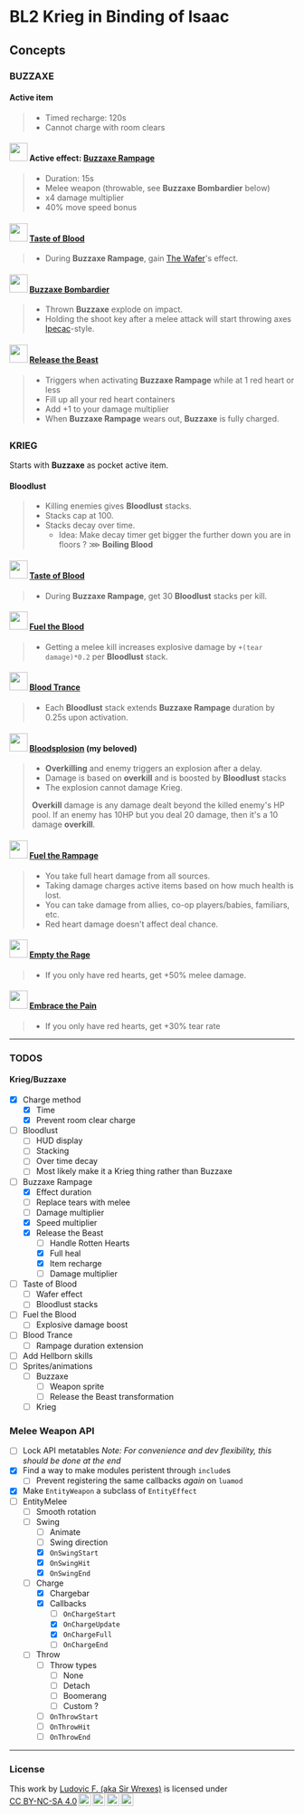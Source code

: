 
# BL2 Krieg in Binding of Isaac

## Concepts
<!--
### <img src="" width="32"> []()
>
-->
### BUZZAXE

#### Active item
>
> - Timed recharge: 120s
> - Cannot charge with room clears

#### <img src="https://cdn.prod.website-files.com/5ff36780a1084987868ce198/64efac7e795d4b7ff92d11b3_Buzz%20Axe%20Rampage%20(Krieg).webp" height="32"> Active effect: [Buzzaxe Rampage](https://www.lootlemon.com/skill/krieg-buzzaxerampage)
>
> - Duration: 15s
> - Melee weapon (throwable, see **Buzzaxe Bombardier** below)
> - x4 damage multiplier
> - 40% move speed bonus

#### <img src="https://cdn.prod.website-files.com/5ff36780a1084987868ce198/64f4cb2775a4071825ba5971_Taste%20of%20Blood%20(Krieg).avif" width="32"> [Taste of Blood](https://www.lootlemon.com/skill/krieg-tasteofblood)
>
> - During **Buzzaxe Rampage**, gain [The Wafer](https://bindingofisaacrebirth.fandom.com/wiki/The_Wafer)'s effect.

#### <img src="https://cdn.prod.website-files.com/5ff36780a1084987868ce198/64f4b6cc08cf3526fdd476be_Buzz%20Axe%20Bombardier%20(Krieg).webp" width="32"> [Buzzaxe Bombardier](https://www.lootlemon.com/skill/krieg-buzzaxebombardier)
>
> - Thrown **Buzzaxe** explode on impact.
> - Holding the shoot key after a melee attack will start throwing axes [Ipecac](https://bindingofisaacrebirth.fandom.com/wiki/Ipecac)-style.

#### <img src="https://cdn.prod.website-files.com/5ff36780a1084987868ce198/64f4c65487a8d9a3999aa7bd_Release%20the%20Beast%20(Krieg).avif" width="32"> [Release the Beast](https://www.lootlemon.com/skill/krieg-releasethebeast)
>
> - Triggers when  activating **Buzzaxe Rampage** while at 1 red heart or less
> - Fill up all your red heart containers
> - Add +1 to your damage multiplier
> - When **Buzzaxe Rampage** wears out, **Buzzaxe** is fully charged.

##

### KRIEG

Starts with **Buzzaxe** as pocket active item.

#### Bloodlust
>
> - Killing enemies gives **Bloodlust** stacks.
> - Stacks cap at 100.
> - Stacks decay over time.
>   - Idea: Make decay timer get bigger the further down you are in floors ? ⋙ **Boiling Blood**

#### <img src="https://cdn.prod.website-files.com/5ff36780a1084987868ce198/64f4cb2775a4071825ba5971_Taste%20of%20Blood%20(Krieg).avif" width="32"> [Taste of Blood](https://www.lootlemon.com/skill/krieg-tasteofblood)
>
> - During **Buzzaxe Rampage**, get 30 **Bloodlust** stacks per kill.

#### <img src="https://cdn.prod.website-files.com/5ff36780a1084987868ce198/64f4bcf889a029c41fb9bb85_Fuel%20the%20Blood%20(Krieg).webp" width="32"> [Fuel the Blood](https://www.lootlemon.com/skill/krieg-fueltheblood)
>
> - Getting a melee kill increases explosive damage by `+(tear damage)*0.2` per **Bloodlust** stack.

#### <img src="https://cdn.prod.website-files.com/5ff36780a1084987868ce198/64f4b6084133b5962d7da5f4_Blood%20Trance%20(Krieg).avif" width="32"> [Blood Trance](https://www.lootlemon.com/skill/krieg-bloodtrance)
>
> - Each **Bloodlust** stack extends **Buzzaxe Rampage** duration by 0.25s upon activation.

#### <img src="https://cdn.prod.website-files.com/5ff36780a1084987868ce198/64f4b63158f6038b2ab4f833_Bloodsplosion%20(Krieg).webp" width="32"> [Bloodsplosion](https://www.lootlemon.com/skill/krieg-bloodsplosion) (my beloved)
>
> - **Overkilling** and enemy triggers an explosion after a delay.
> - Damage is based on **overkill** and is boosted by **Bloodlust** stacks
> - The explosion cannot damage Krieg.
>
> **Overkill** damage is any damage dealt beyond the killed enemy's HP pool. If an enemy has 10HP but you deal 20 damage, then it's a 10 damage **overkill**.

#### <img src="https://cdn.prod.website-files.com/5ff36780a1084987868ce198/64f4bd055a7c8ff69c680772_Fuel%20the%20Rampage%20(Krieg).webp" width="32"> [Fuel the Rampage](https://www.lootlemon.com/skill/krieg-fueltherampage)
>
> - You take full heart damage from all sources.
> - Taking damage charges active items based on how much health is lost.
> - You can take damage from allies, co-op players/babies, familiars, etc.
> - Red heart damage doesn't affect deal chance.

#### <img src="https://cdn.prod.website-files.com/5ff36780a1084987868ce198/64f4bae95c8901d87eba382d_Empty%20the%20Rage%20(Krieg).webp" width="32"> [Empty the Rage](https://www.lootlemon.com/skill/krieg-emptytherage)
>
> - If you only have red hearts, get +50% melee damage.

#### <img src="https://cdn.prod.website-files.com/5ff36780a1084987868ce198/64f4bad6be566b5a010b0770_Embrace%20the%20Pain%20(Krieg).avif" width="32"> [Embrace the Pain](https://www.lootlemon.com/skill/krieg-embracethepain)
>
> - If you only have red hearts, get +30% tear rate

---

### TODOS

#### Krieg/Buzzaxe

- [x] Charge method
  - [x] Time
  - [x] Prevent room clear charge
- [ ] Bloodlust
  - [ ] HUD display
  - [ ] Stacking
  - [ ] Over time decay
  - [ ] Most likely make it a Krieg thing rather than Buzzaxe
- [ ] Buzzaxe Rampage
  - [x] Effect duration
  - [ ] Replace tears with melee
  - [ ] Damage multiplier
  - [x] Speed multiplier
  - [x] Release the Beast
    - [ ] Handle Rotten Hearts
    - [x] Full heal
    - [x] Item recharge
    - [ ] Damage multiplier
- [ ] Taste of Blood
  - [ ] Wafer effect
  - [ ] Bloodlust stacks
- [ ] Fuel the Blood
  - [ ] Explosive damage boost
- [ ] Blood Trance
  - [ ] Rampage duration extension
- [ ] Add Hellborn skills
- [ ] Sprites/animations
  - [ ] Buzzaxe
    - [ ] Weapon sprite
    - [ ] Release the Beast transformation
  - [ ] Krieg

### Melee Weapon API

- [ ] Lock API metatables
  *Note: For convenience and dev flexibility, this should be done at the end*
- [x] Find a way to make modules peristent through `include`s
  - [ ] Prevent registering the same callbacks *again* on `luamod`
- [x] Make `EntityWeapon` a subclass of `EntityEffect`
- [ ] EntityMelee
  - [ ] Smooth rotation
  - [ ] Swing
    - [ ] Animate
    - [ ] Swing direction
    - [x] `OnSwingStart`
    - [x] `OnSwingHit`
    - [x] `OnSwingEnd`
  - [ ] Charge
    - [x] Chargebar
    - [x] Callbacks
      - [ ] `OnChargeStart`
      - [x] `OnChargeUpdate`
      - [x] `OnChargeFull`
      - [ ] `OnChargeEnd`
  - [ ] Throw
    - [ ] Throw types
      - [ ] None
      - [ ] Detach
      - [ ] Boomerang
      - [ ] Custom ?
    - [ ] `OnThrowStart`
    - [ ] `OnThrowHit`
    - [ ] `OnThrowEnd`

---

### License

<p xmlns:cc="http://creativecommons.org/ns#" >This work by <a rel="cc:attributionURL dct:creator" property="cc:attributionName" href="https://github.com/SirWrexes">Ludovic F. (aka Sir Wrexes)</a> is licensed under <a href="https://creativecommons.org/licenses/by-nc-sa/4.0/?ref=chooser-v1" target="_blank" rel="license noopener noreferrer" style="display:inline-block;">CC BY-NC-SA 4.0<img style="height:22px!important;margin-left:3px;vertical-align:text-bottom;" src="https://mirrors.creativecommons.org/presskit/icons/cc.svg?ref=chooser-v1" alt=""><img style="height:22px!important;margin-left:3px;vertical-align:text-bottom;" src="https://mirrors.creativecommons.org/presskit/icons/by.svg?ref=chooser-v1" alt=""><img style="height:22px!important;margin-left:3px;vertical-align:text-bottom;" src="https://mirrors.creativecommons.org/presskit/icons/nc.svg?ref=chooser-v1" alt=""><img style="height:22px!important;margin-left:3px;vertical-align:text-bottom;" src="https://mirrors.creativecommons.org/presskit/icons/sa.svg?ref=chooser-v1" alt=""></a></p>
